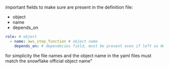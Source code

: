 important fields to make sure are present in the definition file:
- object 
- name
- depends_on

```yaml
role: # object
  - name: aws_step_function # object name
    depends_on: # dependecies field, must be present even if left as None
```


for simplicity the file names and the object name in the yaml files must match the snowflake official object name"